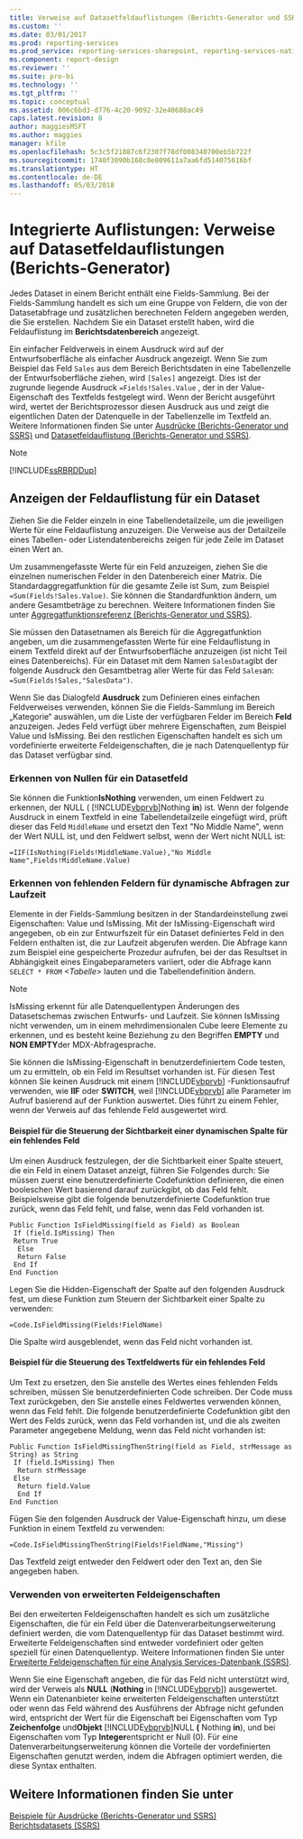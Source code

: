 ```yaml
---
title: Verweise auf Datasetfeldauflistungen (Berichts-Generator und SSRS) | Microsoft-Dokumentation
ms.custom: ''
ms.date: 03/01/2017
ms.prod: reporting-services
ms.prod_service: reporting-services-sharepoint, reporting-services-native
ms.component: report-design
ms.reviewer: ''
ms.suite: pro-bi
ms.technology: ''
ms.tgt_pltfrm: ''
ms.topic: conceptual
ms.assetid: 006c6bd3-d776-4c20-9092-32e40688ac49
caps.latest.revision: 8
author: maggiesMSFT
ms.author: maggies
manager: kfile
ms.openlocfilehash: 5c3c5f21887c6f2307f78df008340700eb5b722f
ms.sourcegitcommit: 1740f3090b168c0e809611a7aa6fd514075616bf
ms.translationtype: HT
ms.contentlocale: de-DE
ms.lasthandoff: 05/03/2018
---
```

# <a name="built-in-collections---dataset-fields-collection-references-report-builder"></a>Integrierte Auflistungen: Verweise auf Datasetfeldauflistungen (Berichts-Generator)
  Jedes Dataset in einem Bericht enthält eine Fields-Sammlung. Bei der Fields-Sammlung handelt es sich um eine Gruppe von Feldern, die von der Datasetabfrage und zusätzlichen berechneten Feldern angegeben werden, die Sie erstellen. Nachdem Sie ein Dataset erstellt haben, wird die Feldauflistung im **Berichtsdatenbereich** angezeigt.  
  
 Ein einfacher Feldverweis in einem Ausdruck wird auf der Entwurfsoberfläche als einfacher Ausdruck angezeigt. Wenn Sie zum Beispiel das Feld `Sales` aus dem Bereich Berichtsdaten in eine Tabellenzelle der Entwurfsoberfläche ziehen, wird `[Sales]` angezeigt. Dies ist der zugrunde liegende Ausdruck `=Fields!Sales.Value` , der in der Value-Eigenschaft des Textfelds festgelegt wird. Wenn der Bericht ausgeführt wird, wertet der Berichtsprozessor diesen Ausdruck aus und zeigt die eigentlichen Daten der Datenquelle in der Tabellenzelle im Textfeld an. Weitere Informationen finden Sie unter [Ausdrücke (Berichts-Generator und SSRS)](../../reporting-services/report-design/expressions-report-builder-and-ssrs.md) und [Datasetfeldauflistung (Berichts-Generator und SSRS)](../../reporting-services/report-data/dataset-fields-collection-report-builder-and-ssrs.md).  
  
> [!NOTE]  
>  [!INCLUDE[ssRBRDDup](../../includes/ssrbrddup-md.md)]  
  
## <a name="displaying-the-field-collection-for-a-dataset"></a>Anzeigen der Feldauflistung für ein Dataset  
 Ziehen Sie die Felder einzeln in eine Tabellendetailzeile, um die jeweiligen Werte für eine Feldauflistung anzuzeigen. Die Verweise aus der Detailzeile eines Tabellen- oder Listendatenbereichs zeigen für jede Zeile im Dataset einen Wert an.  
  
 Um zusammengefasste Werte für ein Feld anzuzeigen, ziehen Sie die einzelnen numerischen Felder in den Datenbereich einer Matrix. Die Standardaggregatfunktion für die gesamte Zeile ist Sum, zum Beispiel `=Sum(Fields!Sales.Value)`. Sie können die Standardfunktion ändern, um andere Gesamtbeträge zu berechnen. Weitere Informationen finden Sie unter [Aggregatfunktionsreferenz &#40;Berichts-Generator und SSRS&#41;](../../reporting-services/report-design/report-builder-functions-aggregate-functions-reference.md).  
  
 Sie müssen den Datasetnamen als Bereich für die Aggregatfunktion angeben, um die zusammengefassten Werte für eine Feldauflistung in einem Textfeld direkt auf der Entwurfsoberfläche anzuzeigen (ist nicht Teil eines Datenbereichs). Für ein Dataset mit dem Namen `SalesData`gibt der folgende Ausdruck den Gesamtbetrag aller Werte für das Feld `Sales`an: `=Sum(Fields!Sales,"SalesData")`.  
  
 Wenn Sie das Dialogfeld **Ausdruck** zum Definieren eines einfachen Feldverweises verwenden, können Sie die Fields-Sammlung im Bereich „Kategorie“ auswählen, um die Liste der verfügbaren Felder im Bereich **Feld** anzuzeigen. Jedes Feld verfügt über mehrere Eigenschaften, zum Beispiel Value und IsMissing. Bei den restlichen Eigenschaften handelt es sich um vordefinierte erweiterte Feldeigenschaften, die je nach Datenquellentyp für das Dataset verfügbar sind.  
  
### <a name="detecting-nulls-for-a-dataset-field"></a>Erkennen von Nullen für ein Datasetfeld  
 Sie können die Funktion**IsNothing** verwenden, um einen Feldwert zu erkennen, der NULL ( [!INCLUDE[vbprvb](../../includes/vbprvb-md.md)]Nothing **in**) ist. Wenn der folgende Ausdruck in einem Textfeld in eine Tabellendetailzeile eingefügt wird, prüft dieser das Feld `MiddleName` und ersetzt den Text "No Middle Name", wenn der Wert NULL ist, und den Feldwert selbst, wenn der Wert nicht NULL ist:  
  
 `=IIF(IsNothing(Fields!MiddleName.Value),"No Middle Name",Fields!MiddleName.Value)`  
  
### <a name="detecting-missing-fields-for-dynamic-queries-at-run-time"></a>Erkennen von fehlenden Feldern für dynamische Abfragen zur Laufzeit  
 Elemente in der Fields-Sammlung besitzen in der Standardeinstellung zwei Eigenschaften: Value und IsMissing. Mit der IsMissing-Eigenschaft wird angegeben, ob ein zur Entwurfszeit für ein Dataset definiertes Feld in den Feldern enthalten ist, die zur Laufzeit abgerufen werden. Die Abfrage kann zum Beispiel eine gespeicherte Prozedur aufrufen, bei der das Resultset in Abhängigkeit eines Eingabeparameters variiert, oder die Abfrage kann `SELECT * FROM` *\<Tabelle>* lauten und die Tabellendefinition ändern.  
  
> [!NOTE]  
>  IsMissing erkennt für alle Datenquellentypen Änderungen des Datasetschemas zwischen Entwurfs- und Laufzeit. Sie können IsMissing nicht verwenden, um in einem mehrdimensionalen Cube leere Elemente zu erkennen, und es besteht keine Beziehung zu den Begriffen **EMPTY** und **NON EMPTY**der MDX-Abfragesprache.  
  
 Sie können die IsMissing-Eigenschaft in benutzerdefiniertem Code testen, um zu ermitteln, ob ein Feld im Resultset vorhanden ist. Für diesen Test können Sie keinen Ausdruck mit einem [!INCLUDE[vbprvb](../../includes/vbprvb-md.md)] -Funktionsaufruf verwenden, wie **IIF** oder **SWITCH**, weil [!INCLUDE[vbprvb](../../includes/vbprvb-md.md)] alle Parameter im Aufruf basierend auf der Funktion auswertet. Dies führt zu einem Fehler, wenn der Verweis auf das fehlende Feld ausgewertet wird.  
  
#### <a name="example-for-controlling-the-visibility-of-a-dynamic-column-for-a-missing-field"></a>Beispiel für die Steuerung der Sichtbarkeit einer dynamischen Spalte für ein fehlendes Feld  
 Um einen Ausdruck festzulegen, der die Sichtbarkeit einer Spalte steuert, die ein Feld in einem Dataset anzeigt, führen Sie Folgendes durch: Sie müssen zuerst eine benutzerdefinierte Codefunktion definieren, die einen booleschen Wert basierend darauf zurückgibt, ob das Feld fehlt. Beispielsweise gibt die folgende benutzerdefinierte Codefunktion true zurück, wenn das Feld fehlt, und false, wenn das Feld vorhanden ist.  
  
```  
Public Function IsFieldMissing(field as Field) as Boolean  
 If (field.IsMissing) Then  
 Return True  
  Else   
  Return False  
 End If  
End Function  
```  
  
 Legen Sie die Hidden-Eigenschaft der Spalte auf den folgenden Ausdruck fest, um diese Funktion zum Steuern der Sichtbarkeit einer Spalte zu verwenden:  
  
 `=Code.IsFieldMissing(Fields!FieldName)`  
  
 Die Spalte wird ausgeblendet, wenn das Feld nicht vorhanden ist.  
  
#### <a name="example-for-controlling-the-text-box-value-for-a-missing-field"></a>Beispiel für die Steuerung des Textfeldwerts für ein fehlendes Feld  
 Um Text zu ersetzen, den Sie anstelle des Wertes eines fehlenden Felds schreiben, müssen Sie benutzerdefinierten Code schreiben. Der Code muss Text zurückgeben, den Sie anstelle eines Feldwertes verwenden können, wenn das Feld fehlt. Die folgende benutzerdefinierte Codefunktion gibt den Wert des Felds zurück, wenn das Feld vorhanden ist, und die als zweiten Parameter angegebene Meldung, wenn das Feld nicht vorhanden ist:  
  
```  
Public Function IsFieldMissingThenString(field as Field, strMessage as String) as String  
 If (field.IsMissing) Then  
  Return strMessage  
 Else   
  Return field.Value  
  End If  
End Function  
```  
  
 Fügen Sie den folgenden Ausdruck der Value-Eigenschaft hinzu, um diese Funktion in einem Textfeld zu verwenden:  
  
 `=Code.IsFieldMissingThenString(Fields!FieldName,"Missing")`  
  
 Das Textfeld zeigt entweder den Feldwert oder den Text an, den Sie angegeben haben.  
  
### <a name="using-extended-field-properties"></a>Verwenden von erweiterten Feldeigenschaften  
 Bei den erweiterten Feldeigenschaften handelt es sich um zusätzliche Eigenschaften, die für ein Feld über die Datenverarbeitungserweiterung definiert werden, die vom Datenquellentyp für das Dataset bestimmt wird. Erweiterte Feldeigenschaften sind entweder vordefiniert oder gelten speziell für einen Datenquellentyp. Weitere Informationen finden Sie unter [Erweiterte Feldeigenschaften für eine Analysis Services-Datenbank (SSRS)](../../reporting-services/report-data/extended-field-properties-for-an-analysis-services-database-ssrs.md).  
  
 Wenn Sie eine Eigenschaft angeben, die für das Feld nicht unterstützt wird, wird der Verweis als **NULL** (**Nothing** in [!INCLUDE[vbprvb](../../includes/vbprvb-md.md)]) ausgewertet. Wenn ein Datenanbieter keine erweiterten Feldeigenschaften unterstützt oder wenn das Feld während des Ausführens der Abfrage nicht gefunden wird, entspricht der Wert für die Eigenschaft bei Eigenschaften vom Typ **Zeichenfolge** und**Objekt** [!INCLUDE[vbprvb](../../includes/vbprvb-md.md)]NULL **(** Nothing **in**), und bei Eigenschaften vom Typ **Integer**entspricht er Null (0). Für eine Datenverarbeitungserweiterung können die Vorteile der vordefinierten Eigenschaften genutzt werden, indem die Abfragen optimiert werden, die diese Syntax enthalten.  
  
## <a name="see-also"></a>Weitere Informationen finden Sie unter  
 [Beispiele für Ausdrücke &#40;Berichts-Generator und SSRS&#41;](../../reporting-services/report-design/expression-examples-report-builder-and-ssrs.md)   
 [Berichtsdatasets &#40;SSRS&#41;](../../reporting-services/report-data/report-datasets-ssrs.md)  
  
  
